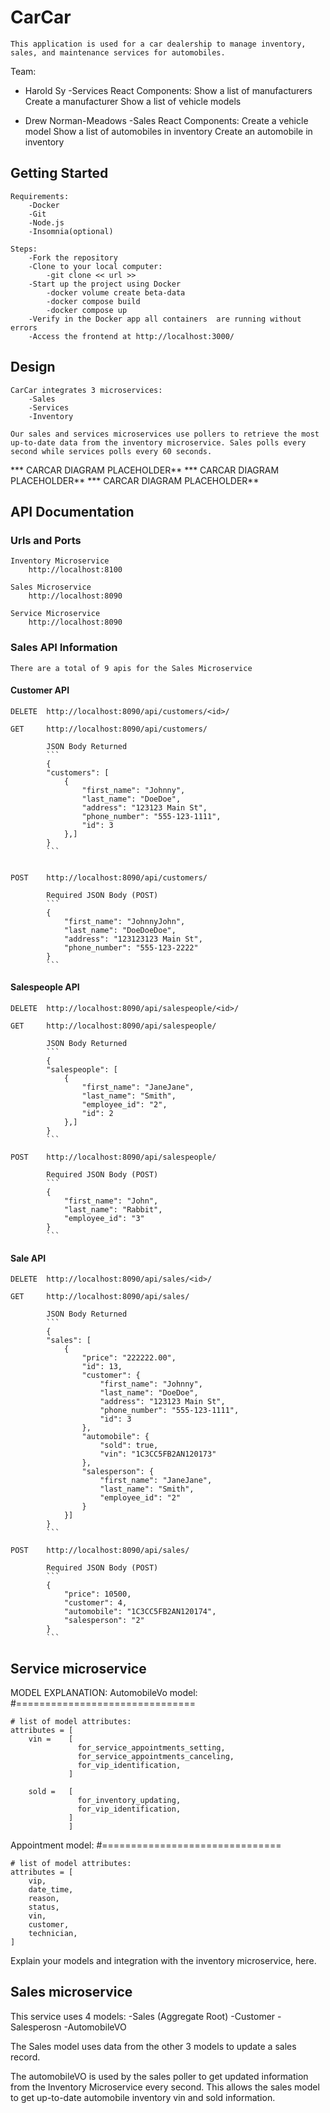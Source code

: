 # CarCar

    This application is used for a car dealership to manage inventory, sales, and maintenance services for automobiles.


Team:

* Harold Sy -Services 
    React Components:
        Show a list of manufacturers
        Create a manufacturer
        Show a list of vehicle models
        
* Drew Norman-Meadows -Sales 
    React Components:
        Create a vehicle model
        Show a list of automobiles in inventory
        Create an automobile in inventory

## Getting Started

    Requirements:
        -Docker
        -Git
        -Node.js
        -Insomnia(optional)

    Steps:
        -Fork the repository
        -Clone to your local computer:
            -git clone << url >>
        -Start up the project using Docker
            -docker volume create beta-data
            -docker compose build
            -docker compose up
        -Verify in the Docker app all containers  are running without errors
        -Access the frontend at http://localhost:3000/



## Design

    CarCar integrates 3 microservices:
        -Sales
        -Services
        -Inventory

    Our sales and services microservices use pollers to retrieve the most up-to-date data from the inventory microservice. Sales polls every second while services polls every 60 seconds.

*** CARCAR DIAGRAM PLACEHOLDER**
*** CARCAR DIAGRAM PLACEHOLDER**
*** CARCAR DIAGRAM PLACEHOLDER**



## API Documentation

### Urls and Ports

    Inventory Microservice
        http://localhost:8100

    Sales Microservice
        http://localhost:8090

    Service Microservice
        http://localhost:8090

### Sales API Information

    There are a total of 9 apis for the Sales Microservice

#### Customer API

    DELETE  http://localhost:8090/api/customers/<id>/

    GET     http://localhost:8090/api/customers/

            JSON Body Returned
            ```
            {
            "customers": [
                {
                    "first_name": "Johnny",
                    "last_name": "DoeDoe",
                    "address": "123123 Main St",
                    "phone_number": "555-123-1111",
                    "id": 3
                },]
            }
            ```


    POST    http://localhost:8090/api/customers/

            Required JSON Body (POST)
            ```    
            {
                "first_name": "JohnnyJohn",
                "last_name": "DoeDoeDoe",
                "address": "123123123 Main St",
                "phone_number": "555-123-2222"
            }
            ```
            
#### Salespeople API

    DELETE  http://localhost:8090/api/salespeople/<id>/

    GET     http://localhost:8090/api/salespeople/

            JSON Body Returned
            ```
            {
            "salespeople": [
                {
                    "first_name": "JaneJane",
                    "last_name": "Smith",
                    "employee_id": "2",
                    "id": 2
                },]
            }
            ```

    POST    http://localhost:8090/api/salespeople/

            Required JSON Body (POST)
            ```
            {
                "first_name": "John",
                "last_name": "Rabbit",
                "employee_id": "3"
            }
            ```

#### Sale API

    DELETE  http://localhost:8090/api/sales/<id>/

    GET     http://localhost:8090/api/sales/

            JSON Body Returned
            ```
            {
            "sales": [
                {
                    "price": "222222.00",
                    "id": 13,
                    "customer": {
                        "first_name": "Johnny",
                        "last_name": "DoeDoe",
                        "address": "123123 Main St",
                        "phone_number": "555-123-1111",
                        "id": 3
                    },
                    "automobile": {
                        "sold": true,
                        "vin": "1C3CC5FB2AN120173"
                    },
                    "salesperson": {
                        "first_name": "JaneJane",
                        "last_name": "Smith",
                        "employee_id": "2"
                    }
                }]
            }
            ```

    POST    http://localhost:8090/api/sales/

            Required JSON Body (POST)
            ```
            {
                "price": 10500,
                "customer": 4, 
                "automobile": "1C3CC5FB2AN120174",
                "salesperson": "2"
            }
            ```


## Service microservice

MODEL EXPLANATION:
AutomobileVo model: #===============================
    
    # list of model attributes:
    attributes = [
        vin =    [
                   for_service_appointments_setting,
                   for_service_appointments_canceling,
                   for_vip_identification,            
                 ]
        
        sold =   [
                   for_inventory_updating,
                   for_vip_identification,
                 ]
                 ]

Appointment model: #===============================

    # list of model attributes:
    attributes = [
        vip,
        date_time,
        reason,
        status,
        vin,
        customer,
        technician,
    ]



Explain your models and integration with the inventory
microservice, here.

## Sales microservice

This service uses 4 models:
    -Sales (Aggregate Root)
    -Customer 
    -Salesperosn
    -AutomobileVO

The Sales model uses data from the other 3 models to update a sales record.

The automobileVO is used by the sales poller to get updated information from the Inventory Microservice every second. This allows the sales model to get up-to-date automobile inventory vin and sold information.
